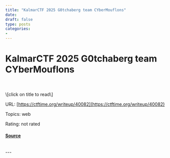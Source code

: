 ```yaml
---
title: "KalmarCTF 2025 G0tchaberg team CYberMouflons"
date: 
draft: false
type: posts
categories: 
- 
---
```

# KalmarCTF 2025 G0tchaberg team CYberMouflons

<br/>

<br/>
\[click on title to read\]

URL: [https://ctftime.org/writeup/40082](https://ctftime.org/writeup/40082)

Topics: web 

Rating: not rated

#### [Source](https://ctftime.org/writeup/40082)

<br/>
---
